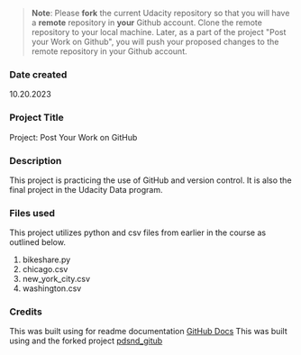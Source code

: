 >**Note**: Please **fork** the current Udacity repository so that you will have a **remote** repository in **your** Github account. Clone the remote repository to your local machine. Later, as a part of the project "Post your Work on Github", you will push your proposed changes to the remote repository in your Github account.

### Date created
10.20.2023

### Project Title
Project: Post Your Work on GitHub

### Description
This project is practicing the use of GitHub and version control. It is also the final project in the Udacity Data program.

### Files used
This project utilizes python and csv files from earlier in the course as outlined below.

1. bikeshare.py
2. chicago.csv
3. new_york_city.csv
4. washington.csv

### Credits
This was built using for readme documentation [GitHub Docs](https://docs.github.com/en/get-started/writing-on-github/getting-started-with-writing-and-formatting-on-github/basic-writing-and-formatting-syntax#links)
This was built using and the forked project [pdsnd_gitub](https://github.com/udacity/pdsnd_github)

